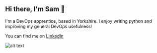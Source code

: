 ## Hi there, I'm Sam 👋
I'm a DevOps apprentice, based in Yorkshire.
I enjoy writing python and improving my general DevOps usefulness!

You can find me on [LinkedIn](https://www.linkedin.com/in/samuel-roberts-928687267?utm_source=share&utm_campaign=share_via&utm_content=profile&utm_medium=ios_app)


![alt text](https://www.codewars.com/users/samdroberts87/badges/large)
